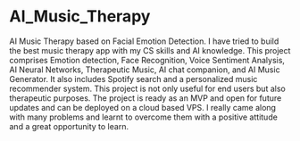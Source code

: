 # AI_Music_Therapy
AI Music Therapy based on Facial Emotion Detection.
I have tried to build the best music therapy app with my CS skills and AI knowledge. This project comprises Emotion detection, Face Recognition, Voice Sentiment Analysis, AI Neural Networks, Therapeutic Music, AI chat companion, and AI Music Generator. It also includes Spotify search and a personalized music recommender system. This project is not only useful for end users but also therapeutic purposes. The project is ready as an MVP and open for future updates and can be deployed on a cloud based VPS. I really came along with many problems and learnt to overcome them with a positive attitude and a great opportunity to learn.

